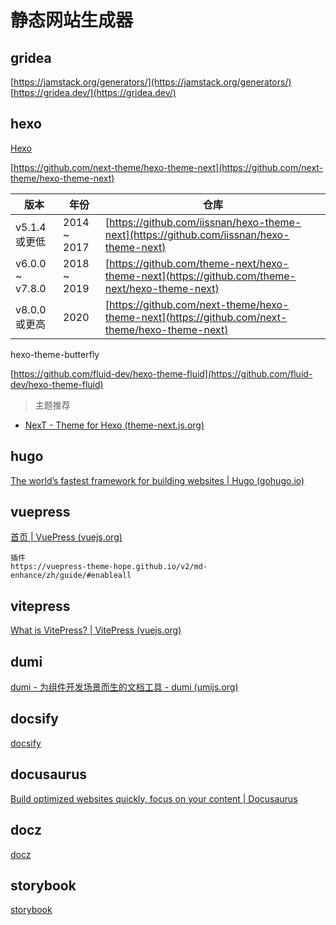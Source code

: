 # 静态网站生成器

## gridea

[https://jamstack.org/generators/](https://jamstack.org/generators/)
[https://gridea.dev/](https://gridea.dev/)

## hexo

[Hexo](https://hexo.io/zh-cn/index.html)

[https://github.com/next-theme/hexo-theme-next](https://github.com/next-theme/hexo-theme-next)

| 版本            | 年份        | 仓库                                                                                           |
| --------------- | ----------- | ---------------------------------------------------------------------------------------------- |
| v5.1.4 或更低   | 2014 ~ 2017 | [https://github.com/iissnan/hexo-theme-next](https://github.com/iissnan/hexo-theme-next)       |
| v6.0.0 ~ v7.8.0 | 2018 ~ 2019 | [https://github.com/theme-next/hexo-theme-next](https://github.com/theme-next/hexo-theme-next) |
| v8.0.0 或更高   | 2020        | [https://github.com/next-theme/hexo-theme-next](https://github.com/next-theme/hexo-theme-next) |

hexo-theme-butterfly

[https://github.com/fluid-dev/hexo-theme-fluid](https://github.com/fluid-dev/hexo-theme-fluid)

> 主题推荐

- [NexT - Theme for Hexo (theme-next.js.org)](https://theme-next.js.org/)

## hugo

[The world’s fastest framework for building websites | Hugo (gohugo.io)](https://gohugo.io/)

## vuepress

[首页 | VuePress (vuejs.org)](https://v2.vuepress.vuejs.org/zh/)

```text
插件
https://vuepress-theme-hope.github.io/v2/md-enhance/zh/guide/#enableall
```

## vitepress

[What is VitePress? | VitePress (vuejs.org)](https://vitepress.vuejs.org/)

## dumi

[dumi - 为组件开发场景而生的文档工具 - dumi (umijs.org)](https://d.umijs.org/zh-CN)

## docsify

[docsify](https://docsify.js.org/#/)

## docusaurus

[Build optimized websites quickly, focus on your content | Docusaurus](https://www.docusaurus.io/)

## docz

[docz](https://github.com/doczjs/docz/)

## storybook

[storybook](https://github.com/storybookjs/storybook/)
